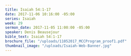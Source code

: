 ```yaml
---
title: Isaiah 54:1-17
date: 2017-11-06 10:16:00 -05:00
series: Isaiah
week: 29
sermon_date: 2017-11-05 11:00:00 -05:00
speaker: Denis Beausejour
bible_text: Isaiah 54:1-17
brochure_file: "/uploads/11052017_MCCProgram_proof1.pdf"
thumbnail_image: "/uploads/Isaiah-Web-Banner.jpg"
---
```


